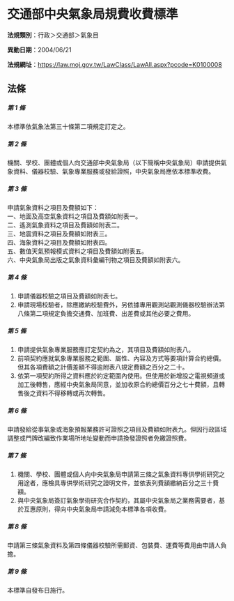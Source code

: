 # 交通部中央氣象局規費收費標準

**法規類別**：行政＞交通部＞氣象目

**異動日期**：2004/06/21  

**法規網址**：https://law.moj.gov.tw/LawClass/LawAll.aspx?pcode=K0100008





## 法條
##### 第 1 條
本標準依氣象法第三十條第二項規定訂定之。

##### 第 2 條
機關、學校、團體或個人向交通部中央氣象局（以下簡稱中央氣象局）申請提供氣象資料、儀器校驗、氣象專業服務或發給證照，中央氣象局應依本標準收費。

##### 第 3 條
申請氣象資料之項目及費額如下：  
一、地面及高空氣象資料之項目及費額如附表一。  
二、遙測氣象資料之項目及費額如附表二。  
三、地震資料之項目及費額如附表三。  
四、海象資料之項目及費額如附表四。  
五、數值天氣預報模式資料之項目及費額如附表五。  
六、中央氣象局出版之氣象資料彙編刊物之項目及費額如附表六。

##### 第 4 條
1. 申請儀器校驗之項目及費額如附表七。
1. 申請現場校驗者，除應繳納校驗費外，另依據專用觀測站觀測儀器校驗辦法第八條第二項規定負擔交通費、加班費、出差費或其他必要之費用。

##### 第 5 條
1. 申請提供氣象專業服務應訂定契約為之，其項目及費額如附表八。
1. 前項契約應就氣象專業服務之範圍、屬性、內容及方式等要項計算合約總價。但其各項費額之計價差額不得逾附表八規定費額之百分之二十。
1. 依第一項契約所得之資料應於約定範圍內使用。但使用於新增設之電視頻道或加工後轉售，應經中央氣象局同意，並加收原合約總價百分之七十費額，且轉售後之資料不得移轉或再次轉售。

##### 第 6 條
申請發給從事氣象或海象預報業務許可證照之項目及費額如附表九。但因行政區域調整或門牌改編致作業場所地址變動而申請換發證照者免繳證照費。

##### 第 7 條
1. 機關、學校、團體或個人向中央氣象局申請第三條之氣象資料專供學術研究之用途者，應檢具專供學術研究之證明文件，並依表列費額繳納百分之三十費額。
1. 與中央氣象局簽訂氣象學術研究合作契約，其屬中央氣象局之業務需要者，基於互惠原則，得向中央氣象局申請減免本標準各項收費。

##### 第 8 條
申請第三條氣象資料及第四條儀器校驗所需郵資、包裝費、運費等費用由申請人負擔。

##### 第 9 條
本標準自發布日施行。


